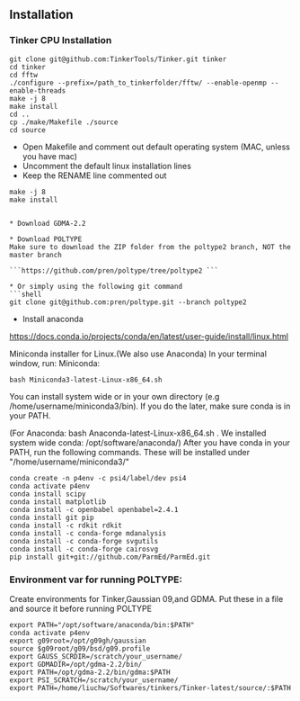 ## Installation

### Tinker CPU Installation
```
git clone git@github.com:TinkerTools/Tinker.git tinker
cd tinker
cd fftw
./configure --prefix=/path_to_tinkerfolder/fftw/ --enable-openmp --enable-threads
make -j 8
make install
cd ..
cp ./make/Makefile ./source
cd source
```
* Open Makefile and comment out default operating system (MAC, unless you have mac)
* Uncomment the default linux installation lines
* Keep the RENAME line commented out
```
make -j 8
make install


* Download GDMA-2.2

* Download POLTYPE
Make sure to download the ZIP folder from the poltype2 branch, NOT the master branch

```https://github.com/pren/poltype/tree/poltype2 ```

* Or simply using the following git command
```shell
git clone git@github.com:pren/poltype.git --branch poltype2
```

* Install anaconda 

https://docs.conda.io/projects/conda/en/latest/user-guide/install/linux.html

Miniconda installer for Linux.(We also use Anaconda)
In your terminal window, run:
Miniconda:
```shell
bash Miniconda3-latest-Linux-x86_64.sh
```
You can install system wide or in your own directory (e.g /home/username/miniconda3/bin). If you do the later, make sure conda is in your PATH.

(For Anaconda: bash Anaconda-latest-Linux-x86_64.sh . We installed system wide conda: /opt/software/anaconda/)
After you have conda in your PATH, run the following commands. These will be installed under "/home/username/miniconda3/"

```shell
conda create -n p4env -c psi4/label/dev psi4 
conda activate p4env
conda install scipy 
conda install matplotlib 
conda install -c openbabel openbabel=2.4.1
conda install git pip
conda install -c rdkit rdkit
conda install -c conda-forge mdanalysis
conda install -c conda-forge svgutils
conda install -c conda-forge cairosvg
pip install git+git://github.com/ParmEd/ParmEd.git 
```
                   
### Environment var for running POLTYPE:
 Create environments for Tinker,Gaussian 09,and GDMA. Put these in a file and source it before running POLTYPE

```shell      
export PATH="/opt/software/anaconda/bin:$PATH"
conda activate p4env
export g09root=/opt/g09gh/gaussian
source $g09root/g09/bsd/g09.profile
export GAUSS_SCRDIR=/scratch/your_username/
export GDMADIR=/opt/gdma-2.2/bin/
export PATH=/opt/gdma-2.2/bin/gdma:$PATH
export PSI_SCRATCH=/scratch/your_username/ 
export PATH=/home/liuchw/Softwares/tinkers/Tinker-latest/source/:$PATH
```

